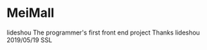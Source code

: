 # MeiMall
lideshou
The programmer's first front end project
Thanks
								lideshou
								2019/05/19
								SSL